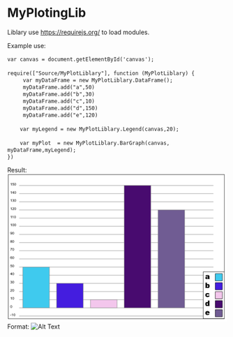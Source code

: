 # MyPlotingLib

Liblary use https://requirejs.org/ to load modules.


Example use:

```
var canvas = document.getElementById('canvas');

require(["Source/MyPlotLiblary"], function (MyPlotLiblary) {
     var myDataFrame = new MyPlotLiblary.DataFrame();
     myDataFrame.add("a",50)
     myDataFrame.add("b",30)
     myDataFrame.add("c",10)
     myDataFrame.add("d",150)
     myDataFrame.add("e",120)

    var myLegend = new MyPlotLiblary.Legend(canvas,20);

    var myPlot  = new MyPlotLiblary.BarGraph(canvas, myDataFrame,myLegend);
})

```

Result:
![BarGraph](/barGraphExample.png)
Format: ![Alt Text](url)
